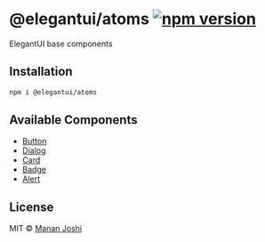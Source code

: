 # @elegantui/atoms [![npm version](https://badge.fury.io/js/@elegantui%2Fatoms.svg)](https://badge.fury.io/js/@elegantui%2Fatoms)

ElegantUI base components

## Installation

```bash
npm i @elegantui/atoms
```

## Available Components

- [Button](https://github.com/manan30/elegantui/tree/main/packages/atoms/button)
- [Dialog](https://github.com/manan30/elegantui/tree/main/packages/atoms/dialog)
- [Card](https://github.com/manan30/elegantui/tree/main/packages/atoms/card)
- [Badge](https://github.com/manan30/elegantui/tree/main/packages/atoms/badge)
- [Alert](https://github.com/manan30/elegantui/tree/main/packages/atoms/alert)

## License

MIT © [Manan Joshi](https://mananjoshi.me)
